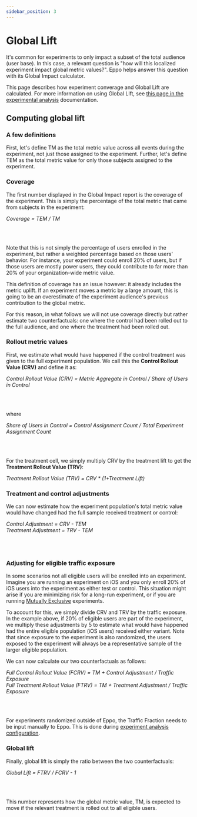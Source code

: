 ```yaml
---
sidebar_position: 3
---
```


# Global Lift

It's common for experiments to only impact a subset of the total audience (user base). In this case, a relevant question is "how will this localized experiment impact global metric values?". Eppo helps answer this question with its Global Impact calculator.

This page describes how experiment converage and Global Lift are calculated. For more information on using Global Lift, see [this page in the experimental analysis](/experiment-analysis/reading-results/global-lift) documentation.


## Computing global lift

### A few definitions

First, let's define TM as the total metric value across all events during the experiment, not just those assigned to the experiment. Further, let's define TEM as the total metric value for only those subjects assigned to the experiment.

### Coverage

The first number displayed in the Global Impact report is the coverage of the experiment. This is simply the percentage of the total metric that came from subjects in the experiment:

<div style={{textAlign: 'center'}}>
<i>Coverage = TEM / TM</i>
</div>

<br></br>

Note that this is not simply the percentage of users enrolled in the experiment, but rather a weighted percentage based on those users' behavior. For instance, your experiment could enroll 20% of users, but if those users are mostly power users, they could contribute to far more than 20% of your organization-wide metric value.

This definition of coverage has an issue however: it already includes the metric uplift. If an experiment moves a metric by a large amount, this is going to be an overestimate of the experiment audience's previous contribution to the global metric.

For this reason, in what follows we will not use coverage directly but rather estimate two counterfactuals: one where the control had been rolled out to the full audience, and one where the treatment had been rolled out.

### Rollout metric values

First, we estimate what would have happened if the control treatment was given to the full experiment population. We call this the **Control Rollout Value (CRV)** and define it as:

<div style={{textAlign: 'center'}}>
<i>Control Rollout Value (CRV) = Metric Aggregate in Control / Share of Users in Control</i>
</div>

<br></br>

where

<div style={{textAlign: 'center'}}>
<i>Share of Users in Control = Control Assignment Count / Total Experiment Assignment Count</i>
</div>

<br></br>

For the treatment cell, we simply multiply CRV by the treatment lift to get the **Treatment Rollout Value (TRV)**:

<div style={{textAlign: 'center'}}>
<i>Treatment Rollout Value (TRV) = CRV * (1+Treatment Lift)</i>
</div>

### Treatment and control adjustments

We can now estimate how the experiment population's total metric value would have changed had the full sample received treatment or control:

<div style={{textAlign: 'center'}}>
<i>Control Adjustment = CRV - TEM</i>
</div>

<div style={{textAlign: 'center'}}>
<i>Treatment Adjustment = TRV - TEM</i>
</div>

<br></br>

### Adjusting for eligible traffic exposure

In some scenarios not all eligible users will be enrolled into an experiment. Imagine you are running an experiment on iOS and you only enroll 20% of iOS users into the experiment as either test or control. This situation might arise if you are minimizing risk for a long-run experiment, or if you are running [Mutually Exclusive](/feature-flagging/concepts/mutual_exclusion/) experiments.

To account for this, we simply divide CRV and TRV by the traffic exposure. In the example above, if 20% of eligible users are part of the experiment, we multiply these adjustments by 5 to estimate what would have happened had the entire eligible population (iOS users) received either variant. Note that since exposure to the experiment is also randomized, the users exposed to the experiment will always be a representative sample of the larger eligible population. 


We can now calculate our two counterfactuals as follows:

<div style={{textAlign: 'center'}}>
<i>Full Control Rollout Value (FCRV) = TM + Control Adjustment / Traffic Exposure</i>
</div>

<div style={{textAlign: 'center'}}>
<i>Full Treatment Rollout Value (FTRV) = TM + Treatment Adjustment / Traffic Exposure</i>
</div>

<br></br>


For experiments randomized outside of Eppo, the Traffic Fraction needs to be input manually to Eppo. This is done during [experiment analysis configuration](/experiment-analysis/configuration/#configuring-the-experiment-analysis). 

### Global lift

Finally, global lift is simply the ratio between the two counterfactuals:

<div style={{textAlign: 'center'}}>
<i>Global Lift = FTRV / FCRV - 1</i>
</div>

<br></br>

This number represents how the global metric value, TM, is expected to move if the relevant treatment is rolled out to all eligible users.


